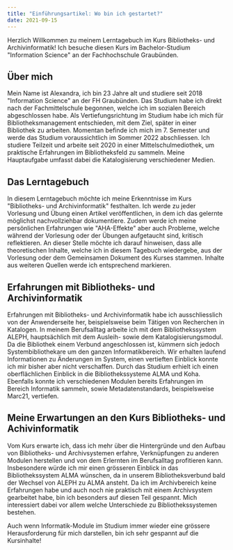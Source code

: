 ```yaml
---
title: "Einführungsartikel: Wo bin ich gestartet?"
date: 2021-09-15
---
```


Herzlich Willkommen zu meinem Lerntagebuch im Kurs Bibliotheks- und Archivinformatik!
Ich besuche diesen Kurs im Bachelor-Studium "Information Science" an der Fachhochschule Graubünden.

## Über mich
Mein Name ist Alexandra, ich bin 23 Jahre alt und studiere seit 2018 "Information Science" an der FH Graubünden. Das Studium habe ich direkt nach der Fachmittelschule begonnen, welche ich im sozialen Bereich abgeschlossen habe. Als Vertiefungsrichtung im Studium habe ich mich für Bibliotheksmanagement entschieden, mit dem Ziel, später in einer Bibliothek zu arbeiten. Momentan befinde ich mich im 7. Semester und werde das Studium voraussichtlich im Sommer 2022 abschliessen.  Ich studiere Teilzeit und arbeite seit 2020 in einer Mittelschulmediothek, um praktische Erfahrungen im Bibliotheksfeld zu sammeln. Meine Hauptaufgabe umfasst dabei die Katalogisierung verschiedener Medien. 

## Das Lerntagebuch
In diesem Lerntagebuch möchte ich meine Erkenntnisse im Kurs "Bibliotheks- und Archivinformatik" festhalten. Ich werde zu jeder Vorlesung und Übung einen Artikel veröffentlichen, in dem ich das gelernte möglichst nachvollziehbar dokumentiere. Zudem werde ich meine persönlichen Erfahrungen wie "AHA-Effekte" aber auch Probleme, welche während der Vorlesung oder der Übungen aufgetaucht sind, kritisch reflektieren. An dieser Stelle möchte ich darauf hinweisen, dass alle theoretischen Inhalte, welche ich in diesem Tagebuch wiedergebe, aus der Vorlesung oder dem Gemeinsamen Dokument des Kurses stammen. Inhalte aus weiteren Quellen werde ich entsprechend markieren.

## Erfahrungen mit Bibliotheks- und Archivinformatik
Erfahrungen mit Bibliotheks- und Archivinformatik habe ich ausschliesslich von der Anwenderseite her, beispielsweise beim Tätigen von Recherchen in Katalogen. In meinem Berufsalltag arbeite ich mit dem Bibliothekssystem ALEPH, hauptsächlich mit dem Ausleih- sowie dem Katalogisierungsmodul. Da die Bibliothek einem Verbund angeschlossen ist, kümmern sich jedoch Systembibliothekare um den ganzen Informatikbereich. Wir erhalten laufend Informationen zu Änderungen im System, einen vertieften Einblick konnte ich mir bisher aber nicht verschaffen.
Durch das Studium erhielt ich einen oberflächlichen Einblick in die Bibliothekssysteme ALMA und Koha. Ebenfalls konnte ich verschiedenen Modulen bereits Erfahrungen im Bereich Informatik sammeln, sowie Metadatenstandards, beispielsweise Marc21, vertiefen. 

## Meine Erwartungen an den Kurs Bibliotheks- und Achivinformatik
Vom Kurs erwarte ich, dass ich mehr über die Hintergründe und den Aufbau von Bibliotheks- und Archivsystemen erfahre, Verknüpfungen zu anderen Modulen herstellen und von dem Erlernten im Berufsalltag profitieren kann. Insbesondere würde ich mir einen grösseren Einblick in das Bibliothekssystem ALMA wünschen, da in unserem Bibliotheksverbund bald der Wechsel von ALEPH zu ALMA ansteht. 
Da ich im Archivbereich keine Erfahrungen habe und auch noch nie praktisch mit einem Archivsystem gearbeitet habe, bin ich besonders auf diesen Teil gespannt. Mich interessiert dabei vor allem welche Unterschiede zu Bibliothekssystemen bestehen.

Auch wenn Informatik-Module im Studium immer wieder eine grössere Herausforderung für mich darstellen, bin ich sehr gespannt auf die Kursinhalte!

